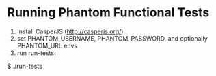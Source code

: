 Running Phantom Functional Tests
================================

1. Install CasperJS (http://casperjs.org/)
2. set PHANTOM_USERNAME, PHANTOM_PASSWORD, and optionally PHANTOM_URL envs
3. run run-tests:

 $ ./run-tests
